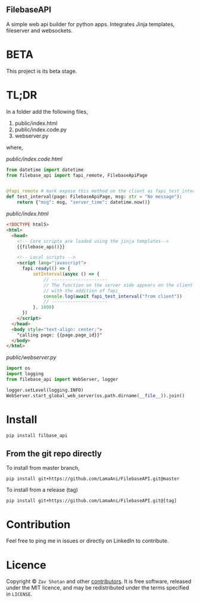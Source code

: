## FilebaseAPI

A simple web api builder for python apps. Integrates Jinja templates, fileserver and websockets.

# BETA

This project is its beta stage.

# TL;DR

In a folder add the following files,

1. public/index.html
1. public/index.code.py
1. webserver.py

where,

_public/index.code.html_

```python
from datetime import datetime
from filebase_api import fapi_remote, FilebaseApiPage


@fapi_remote # mark expose this method on the client as fapi_test_interval
def test_interval(page: FilebaseApiPage, msg: str = "No message"):
    return {"msg": msg, "server_time": datetime.now()}

```

_public/index.html_

```html
<!DOCTYPE html5>
<html>
  <head>
    <!-- Core scripts are loaded using the jinja templates-->
    {{filebase_api()}}

    <!-- Local scripts -->
    <script lang="javascript">
      fapi.ready(() => {
          setInterval(async () => {
              // ---------------------
              // The function on the server side appears on the client
              // with the addition of fapi_
              console.log(await fapi_test_interval("from client"))
              // ---------------------
          }, 1000)
      })
    </script>
  </head>
  <body style="text-align: center;">
    "calling page: {{page.page_id}}"
  </body>
</html>
```

_public/webserver.py_

```python
import os
import logging
from filebase_api import WebServer, logger

logger.setLevel(logging.INFO)
WebServer.start_global_web_server(os.path.dirname(__file__)).join()
```

# Install

```shell
pip install filbase_api
```

## From the git repo directly

To install from master branch,

```shell
pip install git+https://github.com/LamaAni/FilebaseAPI.git@master
```

To install from a release (tag)

```shell
pip install git+https://github.com/LamaAni/FilebaseAPI.git@[tag]
```

# Contribution

Feel free to ping me in issues or directly on LinkedIn to contribute.

# Licence

Copyright ©
`Zav Shotan` and other [contributors](https://github.com/LamaAni/postgres-xl-helm/graphs/contributors).
It is free software, released under the MIT licence, and may be redistributed under the terms specified in `LICENSE`.

